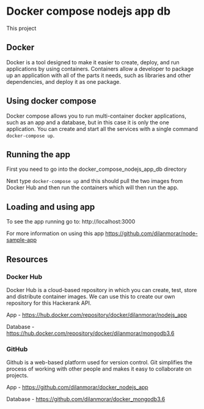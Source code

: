 # Docker compose nodejs app db

This project

## Docker

Docker is a tool designed to make it easier to create, deploy, and run applications by using containers. Containers allow a developer to package up an application with all of the parts it needs, such as libraries and other dependencies, and deploy it as one package.

## Using docker compose

Docker compose allows you to run multi-container docker applications, such as an app and a database, but in this case it is only the one application. You can create and start all the services with a single command `docker-compose up`.

## Running the app

First you need to go into the docker_compose_nodejs_app_db directory

Next type `docker-compose up` and this should pull the two images from Docker Hub and then run the containers which will then run the app.

## Loading and using app

To see the app running go to: http://localhost:3000

For more information on using this app https://github.com/dilanmorar/node-sample-app

## Resources

### Docker Hub

Docker Hub is a cloud-based repository in which you can create, test, store and distribute container images. We can use this to create our own repository for this Hackerank API.

App - https://hub.docker.com/repository/docker/dilanmorar/nodejs_app

Database - https://hub.docker.com/repository/docker/dilanmorar/mongodb3.6

### GitHub

Github is a web-based platform used for version control. Git simplifies the process of working with other people and makes it easy to collaborate on projects.

App - https://github.com/dilanmorar/docker_nodejs_app

Database - https://github.com/dilanmorar/docker_mongodb3.6
